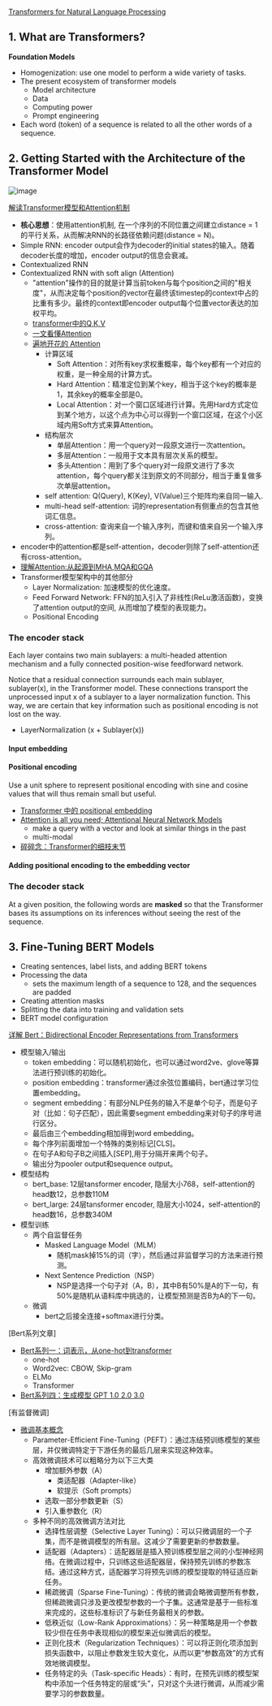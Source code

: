 
[Transformers for Natural Language Processing](https://www.amazon.com/Transformers-Natural-Language-Processing-architectures/dp/1803247339)


## 1. What are Transformers?

**Foundation Models**
- Homogenization: use one model to perform a wide variety of tasks.
- The present ecosystem of transformer models
  - Model architecture
  - Data
  - Computing power
  - Prompt engineering
- Each word (token) of a sequence is related to all the other words of a sequence.

## 2. Getting Started with the Architecture of the Transformer Model

![image](https://github.com/user-attachments/assets/2cc2c926-aeaa-4c2e-b619-2ab7a127750f)

[解读Transformer模型和Attention机制](https://zhuanlan.zhihu.com/p/104393915)
- **核心思想**：使用attention机制, 在一个序列的不同位置之间建立distance = 1的平行关系，从而解决RNN的长路径依赖问题(distance = N)。
- Simple RNN: encoder output会作为decoder的initial states的输入。随着decoder长度的增加，encoder output的信息会衰减。
- Contextualized RNN
- Contextualized RNN with soft align (Attention)
  - "attention"操作的目的就是计算当前token与每个position之间的"相关度"，从而决定每个position的vector在最终该timestep的context中占的比重有多少。最终的context即encoder output每个位置vector表达的加权平均。
  - [transformer中的Q,K,V](https://www.zhihu.com/question/427629601)
  - [一文看懂Attention](https://zhuanlan.zhihu.com/p/91839581)
  - [遍地开花的 Attention](https://zhuanlan.zhihu.com/p/77307258)
    - 计算区域
      - Soft Attention：对所有key求权重概率，每个key都有一个对应的权重，是一种全局的计算方式。
      - Hard Attention：精准定位到某个key，相当于这个key的概率是1，其余key的概率全部是0。
      - Local Attention：对一个窗口区域进行计算。先用Hard方式定位到某个地方，以这个点为中心可以得到一个窗口区域，在这个小区域内用Soft方式来算Attention。
    - 结构层次
      - 单层Attention：用一个query对一段原文进行一次attention。
      - 多层Attention：一般用于文本具有层次关系的模型。
      - 多头Attention：用到了多个query对一段原文进行了多次attention，每个query都关注到原文的不同部分，相当于重复做多次单层attention。
    - self attention: Q(Query), K(Key), V(Value)三个矩阵均来自同一输入.
    - multi-head self-attention: 词的representation有侧重点的包含其他词汇信息。
    - cross-attention: 查询来自一个输入序列，而键和值来自另一个输入序列。
- encoder中的attention都是self-attention，decoder则除了self-attention还有cross-attention。
- [理解Attention:从起源到MHA,MQA和GQA](https://www.linsight.cn/3dc22f96.html#mha)
- Transformer模型架构中的其他部分
  - Layer Normalization: 加速模型的优化速度。
  - Feed Forward Network: FFN的加入引入了非线性(ReLu激活函数)，变换了attention output的空间, 从而增加了模型的表现能力。
  - Positional Encoding
    
### The encoder stack

Each layer contains two main sublayers: a multi-headed attention mechanism and a fully connected position-wise feedforward network.

Notice that a residual connection surrounds each main sublayer, sublayer(x), in the Transformer model. These connections transport the unprocessed input x of a sublayer to a layer normalization function. This way, we are certain that key information such as positional encoding is not lost on the way. 
- LayerNormalization (x + Sublayer(x))

#### Input embedding

#### Positional encoding

Use a unit sphere to represent positional encoding with sine and cosine values that will thus remain small but useful.

- [Transformer 中的 positional embedding](https://zhuanlan.zhihu.com/p/359366717)
- [Attention is all you need; Attentional Neural Network Models](https://www.youtube.com/watch?v=rBCqOTEfxvg)
  - make a query with a vector and look at similar things in the past
  - multi-modal
- [碎碎念：Transformer的细枝末节](https://zhuanlan.zhihu.com/p/60821628)

#### Adding positional encoding to the embedding vector

### The decoder stack

At a given position, the following words are **masked** so that the Transformer bases its assumptions on its inferences without seeing the rest of the sequence.

## 3. Fine-Tuning BERT Models

- Creating sentences, label lists, and adding BERT tokens
- Processing the data
  - sets the maximum length of a sequence to 128, and the sequences are padded
- Creating attention masks
- Splitting the data into training and validation sets
- BERT model configuration

[详解 Bert：Bidirectional Encoder Representations from Transformers](https://zhuanlan.zhihu.com/p/521330227)
- 模型输入/输出
  - token embedding：可以随机初始化，也可以通过word2ve、glove等算法进行预训练的初始化。
  - position embedding：transformer通过余弦位置编码，bert通过学习位置embedding。
  - segment embedding：有部分NLP任务的输入不是单个句子，而是句子对（比如：句子匹配），因此需要segment embedding来对句子的序号进行区分。
  - 最后由三个embedding相加得到word embedding。
  - 每个序列前面增加一个特殊的类别标记[CLS]。
  - 在句子A和句子B之间插入[SEP],用于分隔开来两个句子。
  - 输出分为pooler output和sequence output。
- 模型结构
  - bert_base: 12层tansformer encoder, 隐层大小768，self-attention的head数12，总参数110M
  - bert_large: 24层tansformer encoder, 隐层大小1024，self-attention的head数16，总参数340M
- 模型训练
  - 两个自监督任务
    - Masked Language Model（MLM）
      - 随机mask掉15%的词（字），然后通过非监督学习的方法来进行预测。
    - Next Sentence Prediction（NSP）
      - NSP是选择一个句子对（A，B），其中B有50%是A的下一句，有50%是随机从语料库中挑选的，让模型预测是否B为A的下一句。
  - 微调
    - bert之后接全连接+softmax进行分类。

[Bert系列文章]
- [Bert系列一：词表示，从one-hot到transformer](https://zhuanlan.zhihu.com/p/365774595)
  - one-hot
  - Word2vec: CBOW, Skip-gram
  - ELMo
  - Transformer
- [Bert系列四：生成模型 GPT 1.0 2.0 3.0](https://zhuanlan.zhihu.com/p/365554706)

[有监督微调]
- [微调基本概念](https://github.com/wdndev/llm_interview_note/blob/main/05.%E6%9C%89%E7%9B%91%E7%9D%A3%E5%BE%AE%E8%B0%83/1.%E5%9F%BA%E6%9C%AC%E6%A6%82%E5%BF%B5/1.%E5%9F%BA%E6%9C%AC%E6%A6%82%E5%BF%B5.md)
  - Parameter-Efficient Fine-Tuning（PEFT）：通过冻结预训练模型的某些层，并仅微调特定于下游任务的最后几层来实现这种效率。
  - 高效微调技术可以粗略分为以下三大类
    - 增加额外参数（A）
      - 类适配器（Adapter-like）
      - 软提示（Soft prompts）
    - 选取一部分参数更新（S）
    - 引入重参数化（R）
  - 多种不同的高效微调方法对比
    - 选择性层调整（Selective Layer Tuning）：可以只微调层的一个子集，而不是微调模型的所有层。这减少了需要更新的参数数量。
    - 适配器（Adapters）：适配器层是插入预训练模型层之间的小型神经网络。在微调过程中，只训练这些适配器层，保持预先训练的参数冻结。通过这种方式，适配器学习将预先训练的模型提取的特征适应新任务。
    - 稀疏微调（Sparse Fine-Tuning）：传统的微调会略微调整所有参数，但稀疏微调只涉及更改模型参数的一个子集。这通常是基于一些标准来完成的，这些标准标识了与新任务最相关的参数。
    - 低秩近似（Low-Rank Approximations）：另一种策略是用一个参数较少但在任务中表现相似的模型来近似微调后的模型。
    - 正则化技术（Regularization Techniques）：可以将正则化项添加到损失函数中，以阻止参数发生较大变化，从而以更“参数高效”的方式有效地微调模型。
    - 任务特定的头（Task-specific Heads）：有时，在预先训练的模型架构中添加一个任务特定的层或“头”，只对这个头进行微调，从而减少需要学习的参数数量。
